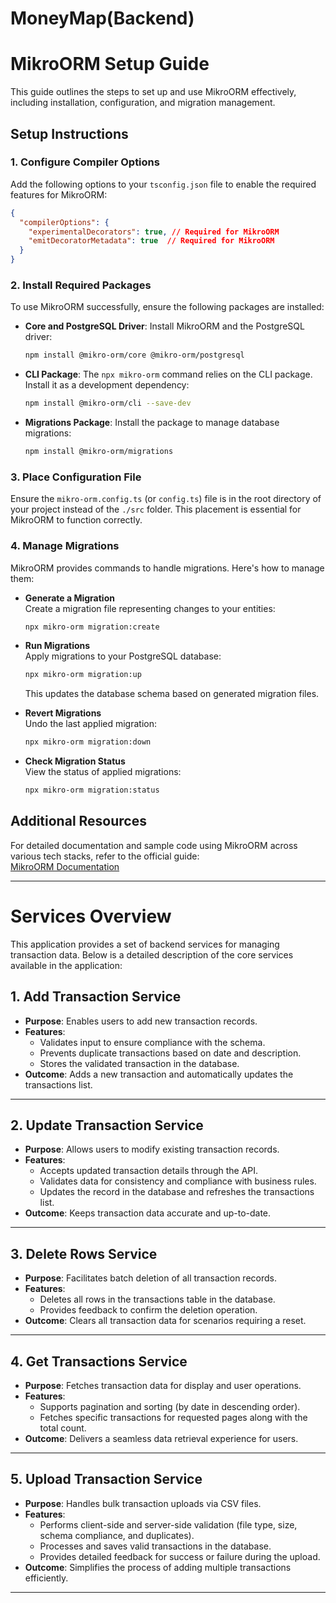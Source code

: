 # MoneyMap(Backend)



# MikroORM Setup Guide

This guide outlines the steps to set up and use MikroORM effectively, including installation, configuration, and migration management.

## Setup Instructions

### 1. Configure Compiler Options
Add the following options to your `tsconfig.json` file to enable the required features for MikroORM:
```json
{
  "compilerOptions": {
    "experimentalDecorators": true, // Required for MikroORM
    "emitDecoratorMetadata": true  // Required for MikroORM
  }
}
```

### 2. Install Required Packages
To use MikroORM successfully, ensure the following packages are installed:

- **Core and PostgreSQL Driver**: Install MikroORM and the PostgreSQL driver:
  ```bash
  npm install @mikro-orm/core @mikro-orm/postgresql
  ```

- **CLI Package**: The `npx mikro-orm` command relies on the CLI package. Install it as a development dependency:
  ```bash
  npm install @mikro-orm/cli --save-dev
  ```

- **Migrations Package**: Install the package to manage database migrations:
  ```bash
  npm install @mikro-orm/migrations
  ```

### 3. Place Configuration File
Ensure the `mikro-orm.config.ts` (or `config.ts`) file is in the root directory of your project instead of the `./src` folder. This placement is essential for MikroORM to function correctly.

### 4. Manage Migrations
MikroORM provides commands to handle migrations. Here's how to manage them:

- **Generate a Migration**  
  Create a migration file representing changes to your entities:
  ```bash
  npx mikro-orm migration:create
  ```

- **Run Migrations**  
  Apply migrations to your PostgreSQL database:
  ```bash
  npx mikro-orm migration:up
  ```
  This updates the database schema based on generated migration files.

- **Revert Migrations**  
  Undo the last applied migration:
  ```bash
  npx mikro-orm migration:down
  ```

- **Check Migration Status**  
  View the status of applied migrations:
  ```bash
  npx mikro-orm migration:status
  ```

## Additional Resources

For detailed documentation and sample code using MikroORM across various tech stacks, refer to the official guide:  
[MikroORM Documentation](https://mikro-orm.io/docs/guide)


---
# Services Overview

This application provides a set of backend services for managing transaction data. Below is a detailed description of the core services available in the application:

## 1. Add Transaction Service
- **Purpose**: Enables users to add new transaction records.
- **Features**:
  - Validates input to ensure compliance with the schema.
  - Prevents duplicate transactions based on date and description.
  - Stores the validated transaction in the database.
- **Outcome**: Adds a new transaction and automatically updates the transactions list.

---

## 2. Update Transaction Service
- **Purpose**: Allows users to modify existing transaction records.
- **Features**:
  - Accepts updated transaction details through the API.
  - Validates data for consistency and compliance with business rules.
  - Updates the record in the database and refreshes the transactions list.
- **Outcome**: Keeps transaction data accurate and up-to-date.

---

## 3. Delete Rows Service
- **Purpose**: Facilitates batch deletion of all transaction records.
- **Features**:
  - Deletes all rows in the transactions table in the database.
  - Provides feedback to confirm the deletion operation.
- **Outcome**: Clears all transaction data for scenarios requiring a reset.

---

## 4. Get Transactions Service
- **Purpose**: Fetches transaction data for display and user operations.
- **Features**:
  - Supports pagination and sorting (by date in descending order).
  - Fetches specific transactions for requested pages along with the total count.
- **Outcome**: Delivers a seamless data retrieval experience for users.

---

## 5. Upload Transaction Service
- **Purpose**: Handles bulk transaction uploads via CSV files.
- **Features**:
  - Performs client-side and server-side validation (file type, size, schema compliance, and duplicates).
  - Processes and saves valid transactions in the database.
  - Provides detailed feedback for success or failure during the upload.
- **Outcome**: Simplifies the process of adding multiple transactions efficiently.

---

